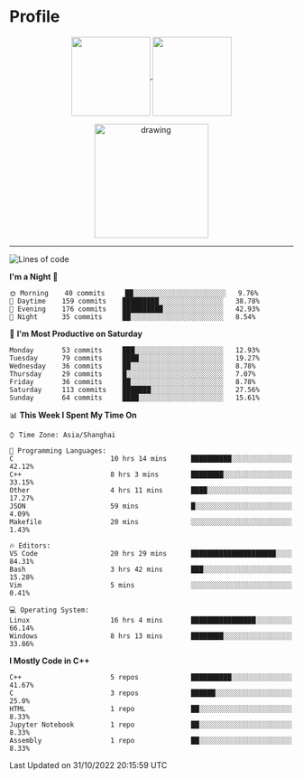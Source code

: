 # Profile

<p align="center">
  <a href="https://github.com/SourVoice">
    <img
      align="center"
      height="140em"
      src="https://github-readme-stats.vercel.app/api?username=SourVoice&show_icons=true&include_all_commits=true&count_private=true&theme=tokyonight"
    />
  </a>
  <a href="https://github.com/SourVoice">
    <img
      align="center"
      height="140em"
      src="https://github-readme-stats.vercel.app/api/top-langs/?username=SourVoice&show_icons=true&include_all_commits=true&count_private=true&layout=compact&theme=tokyonight"
    />
  </a>
</p>

<p align="center">
   <a href="https://github.com/SourVoice">
    <img
      align="center"
      height="202em"
      alt="drawing"
      src="https://activity-graph.herokuapp.com/graph?username=SourVoice&theme=react-dark"
    />
  </a>
</p>

---
<!--START_SECTION:waka-->
![Lines of code](https://img.shields.io/badge/From%20Hello%20World%20I%27ve%20Written-244%20Thousand%20lines%20of%20code-blue)

**I'm a Night 🦉** 

```text
🌞 Morning    40 commits     ██░░░░░░░░░░░░░░░░░░░░░░░   9.76% 
🌆 Daytime    159 commits    █████████░░░░░░░░░░░░░░░░   38.78% 
🌃 Evening    176 commits    ██████████░░░░░░░░░░░░░░░   42.93% 
🌙 Night      35 commits     ██░░░░░░░░░░░░░░░░░░░░░░░   8.54%

```
📅 **I'm Most Productive on Saturday** 

```text
Monday       53 commits     ███░░░░░░░░░░░░░░░░░░░░░░   12.93% 
Tuesday      79 commits     ████░░░░░░░░░░░░░░░░░░░░░   19.27% 
Wednesday    36 commits     ██░░░░░░░░░░░░░░░░░░░░░░░   8.78% 
Thursday     29 commits     █░░░░░░░░░░░░░░░░░░░░░░░░   7.07% 
Friday       36 commits     ██░░░░░░░░░░░░░░░░░░░░░░░   8.78% 
Saturday     113 commits    ███████░░░░░░░░░░░░░░░░░░   27.56% 
Sunday       64 commits     ████░░░░░░░░░░░░░░░░░░░░░   15.61%

```


📊 **This Week I Spent My Time On** 

```text
⌚︎ Time Zone: Asia/Shanghai

💬 Programming Languages: 
C                        10 hrs 14 mins      ██████████░░░░░░░░░░░░░░░   42.12% 
C++                      8 hrs 3 mins        ████████░░░░░░░░░░░░░░░░░   33.15% 
Other                    4 hrs 11 mins       ████░░░░░░░░░░░░░░░░░░░░░   17.27% 
JSON                     59 mins             █░░░░░░░░░░░░░░░░░░░░░░░░   4.09% 
Makefile                 20 mins             ░░░░░░░░░░░░░░░░░░░░░░░░░   1.43%

🔥 Editors: 
VS Code                  20 hrs 29 mins      █████████████████████░░░░   84.31% 
Bash                     3 hrs 42 mins       ███░░░░░░░░░░░░░░░░░░░░░░   15.28% 
Vim                      5 mins              ░░░░░░░░░░░░░░░░░░░░░░░░░   0.41%

💻 Operating System: 
Linux                    16 hrs 4 mins       ████████████████░░░░░░░░░   66.14% 
Windows                  8 hrs 13 mins       ████████░░░░░░░░░░░░░░░░░   33.86%

```

**I Mostly Code in C++** 

```text
C++                      5 repos             ██████████░░░░░░░░░░░░░░░   41.67% 
C                        3 repos             ██████░░░░░░░░░░░░░░░░░░░   25.0% 
HTML                     1 repo              ██░░░░░░░░░░░░░░░░░░░░░░░   8.33% 
Jupyter Notebook         1 repo              ██░░░░░░░░░░░░░░░░░░░░░░░   8.33% 
Assembly                 1 repo              ██░░░░░░░░░░░░░░░░░░░░░░░   8.33%

```



 Last Updated on 31/10/2022 20:15:59 UTC
<!--END_SECTION:waka-->
